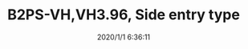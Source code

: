 ﻿---
layout: post 
title: B2PS-VH,VH3.96, Side entry type
tags: VH3.96
categories: wire-cable
overview: This small, field-proven connector for PC boards is reliable and has a large current carrying capacity. It can be used with a wide variety of signal, power supply, and output circuits that appear in consumer electronic products.
series: VH
part_number: B2PS-VH
thumb_img: static/202006/226-thumb-20200626145126.jpg
small_img: static/202006/226-20200626145126.jpg
date: 2020/1/1 6:36:11
---



